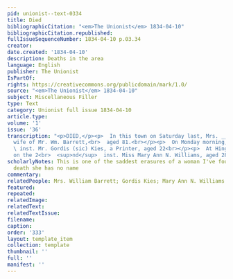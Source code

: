 ```yaml
---
pid: unionist--text-0334
title: Died
bibliographicCitation: "<em>The Unionist</em> 1834-04-10"
bibliographicCitation.republished: 
fullIssueSequenceNumber: 1834-04-10 p.03.34
creator: 
date.created: '1834-04-10'
description: Deaths in the area
language: English
publisher: The Unionist
IsPartOf: 
rights: https://creativecommons.org/publicdomain/mark/1.0/
source: "<em>The Unionist</em> 1834-04-10"
subject: Miscellaneous Filler
type: Text
category: Unionist full issue 1834-04-10
article.type: 
volume: '1'
issue: '36'
transcription: "<p>DIED,</p><p>  In this town on Saturday last, Mrs. _____ Barrett,
  wife of Mr. Wm. Barrett,<br>  aged 81.<br></p><p>  On Monday morning, 7<br>  <sup>th</sup>
  \ inst. Mr. Gordis (sic) Kies, a Printer, aged 22<br></p><p>  At Hingham, Mass.
  on the 2<br>  <sup>nd</sup>  inst. Miss Mary Ann N. Williams, aged 28.<br></p>"
scholarlyNotes: This is one of the saddest erasures of a woman I've found. Even in
  death she has no name
commentary: 
relatedPeople: Mrs. William Barrett; Gordis Kies; Mary Ann N. Williams
featured: 
repeated: 
relatedImage: 
relatedText: 
relatedTextIssue: 
filename: 
caption: 
order: '333'
layout: template_item
collection: template
thumbnail: ''
full: ''
manifest: ''
---
```

